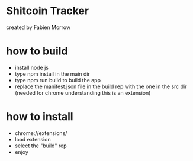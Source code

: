 # Shitcoin Tracker
created by Fabien Morrow

# how to build
- install node js
- type npm install in the main dir
- type npm run build to build the app
- replace the manifest.json file in the build rep with the one in the src dir (needed for chrome understanding this is an extension)

# how to install
- chrome://extensions/
- load extension
- select the "build" rep
- enjoy
